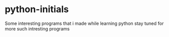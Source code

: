 # python-initials
Some interesting programs that i made while learning python
stay tuned for more such intresting programs

